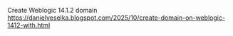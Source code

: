 Create Weblogic 14.1.2 domain https://danielveselka.blogspot.com/2025/10/create-domain-on-weblogic-1412-with.html

